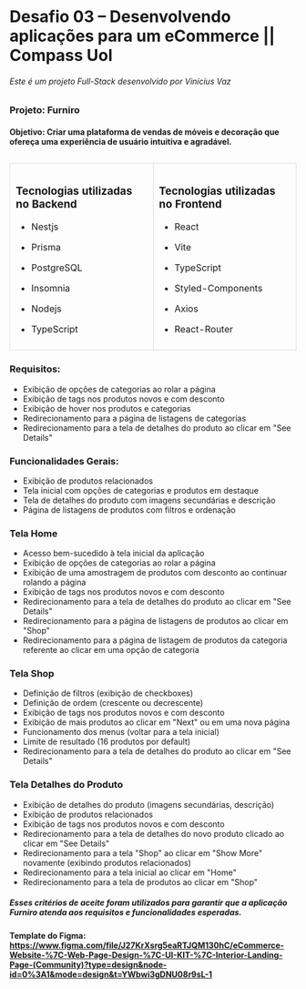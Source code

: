 # Desafio 03 –  Desenvolvendo aplicações para um eCommerce || Compass Uol
###### Este é um projeto Full-Stack desenvolvido por Vinícius Vaz

### Projeto: Furniro 
#### Objetivo: Criar uma plataforma de vendas de móveis e decoração que ofereça uma experiência de usuário intuitiva e agradável. 
##

<table style="width: 100%; border-collapse: collapse;">
  <tr>
    <td style="width: 50%; border: 1px solid #ddd; padding: 10px;">

### Tecnologias utilizadas no Backend
- Nestjs 
- Prisma
- PostgreSQL
- Insomnia
- Nodejs
- TypeScript

    </td>
    <td style="width: 50%; border: 1px solid #ddd; padding: 10px;">

### Tecnologias utilizadas no Frontend
- React  
- Vite
- TypeScript
- Styled-Components
- Axios
- React-Router

    </td>
  </tr>
</table>


### Requisitos:
- Exibição de opções de categorias ao rolar a página
- Exibição de tags nos produtos novos e com desconto
- Exibição de hover nos produtos e categorias
- Redirecionamento para a página de listagens de categorias
- Redirecionamento para a tela de detalhes do produto ao clicar em "See Details"

### Funcionalidades Gerais:
- Exibição de produtos relacionados
- Tela inicial com opções de categorias e produtos em destaque
- Tela de detalhes do produto com imagens secundárias e descrição
- Página de listagens de produtos com filtros e ordenação


### Tela Home 
- Acesso bem-sucedido à tela inicial da aplicação
- Exibição de opções de categorias ao rolar a página
- Exibição de uma amostragem de produtos com desconto ao continuar rolando a página
- Exibição de tags nos produtos novos e com desconto
- Redirecionamento para a tela de detalhes do produto ao clicar em "See Details"
- Redirecionamento para a página de listagens de produtos ao clicar em "Shop"
- Redirecionamento para a página de listagem de produtos da categoria referente ao clicar em uma opção de categoria

### Tela Shop
- Definição de filtros (exibição de checkboxes)
- Definição de ordem (crescente ou decrescente)
- Exibição de tags nos produtos novos e com desconto
- Exibição de mais produtos ao clicar em "Next" ou em uma nova página
- Funcionamento dos menus (voltar para a tela inicial)
- Limite de resultado (16 produtos por default)
- Redirecionamento para a tela de detalhes do produto ao clicar em "See Details"


### Tela Detalhes do Produto
- Exibição de detalhes do produto (imagens secundárias, descrição)
- Exibição de produtos relacionados
- Exibição de tags nos produtos novos e com desconto
- Redirecionamento para a tela de detalhes do novo produto clicado ao clicar em "See Details"
- Redirecionamento para a tela "Shop" ao clicar em "Show More" novamente (exibindo produtos relacionados)
- Redirecionamento para a tela inicial ao clicar em "Home"
- Redirecionamento para a tela de produtos ao clicar em "Shop"

##### Esses critérios de aceite foram utilizados para garantir que a aplicação Furniro atenda aos requisitos e funcionalidades esperadas.

#### Template do Figma: https://www.figma.com/file/J27KrXsrg5eaRTJQM130hC/eCommerce-Website-%7C-Web-Page-Design-%7C-UI-KIT-%7C-Interior-Landing-Page-(Community)?type=design&node-id=0%3A1&mode=design&t=YWbwi3gDNU08r9sL-1

